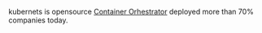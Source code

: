 kubernets is opensource [Container Orhestrator](/System-Design/Concepts/All_About_Containers/Container_Orchestration) deployed more than 70% companies today. 
